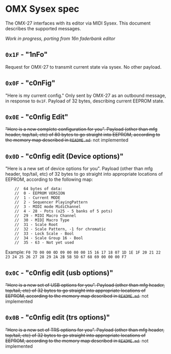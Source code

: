 # OMX Sysex spec

The OMX-27 interfaces with its editor via MIDI Sysex. This document describes the supported messages.

_Work in progress, porting from 16n faderbank editor_

## `0x1F` - "1nFo"

Request for OMX-27 to transmit current state via sysex. No other payload.

## `0x0F` - "c0nFig"

"Here is my current config." Only sent by OMX-27 as an outbound message, in response to `0x1F`. Payload of 32 bytes, describing current EEPROM state.

## `0x0E` - "c0nfig Edit"

~~"Here is a new complete configuration for you". Payload (other than mfg header, top/tail, etc) of 80 bytes to go straight into EEPROM, according to the memory map described in `README.md`.~~ not implemented

## `0x0D` - "c0nfig edit (Device options)"

"Here is a new set of device options for you". Payload (other than mfg header, top/tail, etc) of 32 bytes to go straight into appropriate locations of EEPROM, according to the following map:
```
	//  64 bytes of data:
	//  0 - EEPROM VERSION
	//  1 - Current MODE
	//  2 - Sequencer PlayingPattern
	//  3 - MIDI mode MidiChannel 
	//  4 - 28 - Pots (x25 - 5 banks of 5 pots)
	//  29 - MIDI Macro Channel
	//  30 - MIDI Macro Type
	//  31 - Scale Root
	//  32 - Scale Pattern, -1 for chromatic
	//  33 - Lock Scale - Bool
	//  34 - Scale Group 16 - Bool
	//  35 - 63 - Not yet used
```
Example: 
`F0 7D 00 00 0D 09 00 00 00 15 16 17 18 07 1D 1E 1F 20 21 22 23 24 25 26 27 28 29 2A 2B 5B 5D 67 68 69 00 00 00 F7`

## `0x0C` - "c0nfig edit (usb options)"

~~"Here is a new set of USB options for you". Payload (other than mfg header, top/tail, etc) of 32 bytes to go straight into appropriate locations of EEPROM, according to the memory map described in `README.md`.~~ not implemented

## `0x0B` - "c0nfig edit (trs options)"

~~"Here is a new set of TRS options for you". Payload (other than mfg header, top/tail, etc) of 32 bytes to go straight into appropriate locations of EEPROM, according to the memory map described in `README.md`.~~ not implemented
